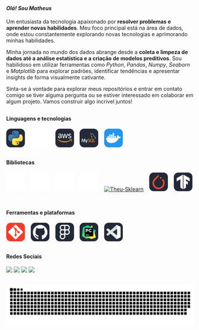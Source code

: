 ##

#### *Olá! Sou Matheus*

Um entusiasta da tecnologia apaixonado por **resolver problemas e aprender novas habilidades**. Meu foco principal está na área de dados, onde estou constantemente explorando novas tecnologias e aprimorando minhas habilidades.

Minha jornada no mundo dos dados abrange desde a **coleta e limpeza de dados até a análise estatística e a criação de modelos preditivos**. Sou habilidoso em utilizar ferramentas como *Python*, *Pandas*, *Numpy*, *Seaborn* e *Matplotlib* para explorar padrões, identificar tendências e apresentar insights de forma visualmente cativante.

Sinta-se à vontade para explorar meus repositórios e entrar em contato comigo se tiver alguma pergunta ou se estiver interessado em colaborar em algum projeto. Vamos construir algo incrível juntos!

##

#### Linguagens e tecnologias
<div align="left">
  <a href="https://www.python.org/"><img alt="Theu-Python" height="50" width="50" src="https://raw.githubusercontent.com/tandpfun/skill-icons/65dea6c4eaca7da319e552c09f4cf5a9a8dab2c8/icons/Python-Dark.svg"></a>&nbsp;&nbsp;&nbsp;
  <a href="https://www.microsoft.com/pt-br/power-platform/products/power-bi"><img alt="Theu-PowerBI" height="50" width="50" src="https://raw.githubusercontent.com/TheuSouza/TheuSouza/0501a41648a9b36e707f3507de8a6401ff2f035c/icones/powerbi2.svg"></a>&nbsp;&nbsp;&nbsp;
  <a href="https://aws.amazon.com/"><img alt="Theu-AWS" height="50" width="50" src="https://raw.githubusercontent.com/tandpfun/skill-icons/main/icons/AWS-Dark.svg"></a>&nbsp;&nbsp;&nbsp;
  <a href="https://www.mysql.com/"><img alt="Theu-MySQL" height="50" width="50" src="https://raw.githubusercontent.com/tandpfun/skill-icons/main/icons/MySQL-Dark.svg"></a>&nbsp;&nbsp;&nbsp;
  <a href="https://www.docker.com/"><img alt="Theu-Docker" height="50" width="50" src="https://raw.githubusercontent.com/tandpfun/skill-icons/main/icons/Docker.svg"></a>&nbsp;&nbsp;&nbsp;
</div>

##

#### Bibliotecas
<div align="left">
  <a href="https://pandas.pydata.org/"><img alt="Theu-Pandas" height="50" width="50" src="https://raw.githubusercontent.com/TheuSouza/TheuSouza/0501a41648a9b36e707f3507de8a6401ff2f035c/icones/pandas2.svg"></a>&nbsp;&nbsp;&nbsp;
  <a href="https://numpy.org/"><img alt="Theu-Numpy" height="50" width="50" src="https://raw.githubusercontent.com/TheuSouza/TheuSouza/0501a41648a9b36e707f3507de8a6401ff2f035c/icones/numpy2.svg"></a>&nbsp;&nbsp;&nbsp;
  <a href="https://matplotlib.org/"><img alt="Theu-Matplotlib" height="50" width="50" src="https://raw.githubusercontent.com/TheuSouza/TheuSouza/0501a41648a9b36e707f3507de8a6401ff2f035c/icones/matplotlib2.svg"></a>&nbsp;&nbsp;&nbsp;
  <a href="https://seaborn.pydata.org/"><img alt="Theu-Seaborn" height="50" width="50" src="https://raw.githubusercontent.com/TheuSouza/TheuSouza/0501a41648a9b36e707f3507de8a6401ff2f035c/icones/Seaborn2.svg"></a>&nbsp;&nbsp;&nbsp;
  <a href="https://scikit-learn.org/"><img alt="Theu-Sklearn" height="50" width="50" src="https://raw.githubusercontent.com/tandpfun/skill-icons/main/icons/ScikitLearn-Dark.svg"></a>&nbsp;&nbsp;&nbsp;
  <a href="https://pytorch.org/"><img alt="Theu-Pytorch" height="50" width="50" src="https://raw.githubusercontent.com/tandpfun/skill-icons/main/icons/PyTorch-Dark.svg"></a>&nbsp;&nbsp;&nbsp;
  <a href="https://www.tensorflow.org/"><img alt="Theu-Tensorflow" height="50" width="50" src="https://raw.githubusercontent.com/tandpfun/skill-icons/main/icons/TensorFlow-Dark.svg"></a>&nbsp;&nbsp;&nbsp;
</div>

##
<!-- 
#### Frameworks
<div align="left">
  <a href="https://www.djangoproject.com"><img alt="Theu-Django" height="50" width="50" src="https://raw.githubusercontent.com/tandpfun/skill-icons/main/icons/Django.svg"></a>&nbsp;&nbsp;&nbsp;
  <a href="https://flask.palletsprojects.com/en/3.0.x/"><img alt="Theu-Flask" height="50" width="50" src="https://raw.githubusercontent.com/tandpfun/skill-icons/main/icons/Flask-Dark.svg"></a>&nbsp;&nbsp;&nbsp;
  <a href="https://fastapi.tiangolo.com"><img alt="Theu-Fastapi" height="50" width="50" src="https://raw.githubusercontent.com/tandpfun/skill-icons/main/icons/FastAPI.svg"></a>&nbsp;&nbsp;&nbsp;
</div>

##
-->

#### Ferramentas e plataformas
<div align="left">
  <a href="https://git-scm.com"><img alt="Theu-Git" height="50" width="50" src="https://raw.githubusercontent.com/tandpfun/skill-icons/main/icons/Git.svg"></a>&nbsp;&nbsp;&nbsp;
  <a href="https://github.com/TheuSouza"><img alt="Theu-Github" height="50" width="50" src="https://raw.githubusercontent.com/tandpfun/skill-icons/main/icons/Github-Dark.svg"></a>&nbsp;&nbsp;&nbsp;
  <a href="https://www.figma.com"><img alt="Theu-Figma" height="50" width="50" src="https://raw.githubusercontent.com/tandpfun/skill-icons/main/icons/Figma-Dark.svg"></a>&nbsp;&nbsp;&nbsp;
  <a href="https://www.jetbrains.com/pt-br/pycharm/"><img alt="Theu-Pycharm" height="50" width="50" src="https://raw.githubusercontent.com/tandpfun/skill-icons/main/icons/PyCharm-Dark.svg"></a>&nbsp;&nbsp;&nbsp;
  <a href="https://code.visualstudio.com"><img alt="Theu-VScode" height="50" width="50" src="https://raw.githubusercontent.com/tandpfun/skill-icons/main/icons/VSCode-Dark.svg"></a>&nbsp;&nbsp;&nbsp;
</div>

##


#### Redes Sociais

<div align="left">
  <a href="https://www.linkedin.com/in/theusouza" target="_blank"><img src="https://img.shields.io/badge/-LinkedIn-%230077B5?style=for-the-badge&logo=linkedin&logoColor=white" target="_blank"></a>
  <a href="https://instagram.com/br.theu" target="_blank"><img src="https://img.shields.io/badge/-Instagram-%23E4405F?style=for-the-badge&logo=instagram&logoColor=white" target="_blank"></a>
  <a href="https://wa.me/5511941006505" target="_blank"><img src="https://img.shields.io/badge/WhatsApp-25D366?style=for-the-badge&logo=whatsapp&logoColor=white" target="_blank"></a>
  <a href="mailto:iam.mths.s@gmail.com"><img src="https://img.shields.io/badge/Gmail-333333?style=for-the-badge&logo=gmail&logoColor=red" target="_blank"></a>
</div>

##

<p align="center">
  <picture>
    <source media="(prefers-color-scheme: dark)" srcset="https://raw.githubusercontent.com/mari4souza/mari4souza/output/github-contribution-grid-snake-dark.svg">
    <source media="(prefers-color-scheme: light)" srcset="https://raw.githubusercontent.com/mari4souza/mari4souza/output/github-contribution-grid-snake.svg">
    <img alt="github contribution grid snake animation" src="https://raw.githubusercontent.com/mari4souza/mari4souza/output/github-contribution-grid-snake.svg">
  </picture>
</p>
